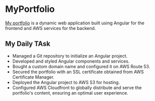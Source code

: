 # MyPortfolio

[My portfolio](https://luwamweldemichael.com) is a dynamic web application built using Angular for the frontend and AWS services for the backend.

## My Daily TAsk
- Managed a Git repository to initialize an Angular project.
- Developed and styled Angular components and services.
- Bought a custom domain name and configured it on AWS Route 53.
- Secured the portfolio with an SSL certificate obtained from AWS Certificate Manager.
- Deployed the Angular project to AWS S3 for hosting.
- Configured AWS Cloudfront to globally distribute and serve the portfolio's content, ensuring an optimal user experience.
